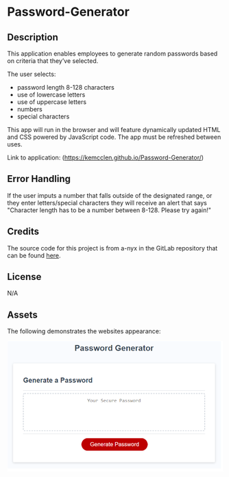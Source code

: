 # Password-Generator

## Description
This application enables employees to generate random passwords based on criteria that they’ve selected.

The user selects:
- password length 8-128 characters
- use of lowercase letters
- use of uppercase letters
- numbers
- special characters 

 This app will run in the browser and will feature dynamically updated HTML and CSS powered by JavaScript code. The app must be refreshed between uses.

Link to application: (https://kemcclen.github.io/Password-Generator/)

## Error Handling 
If the user imputs a number that falls outside of the designated range, or they enter letters/special characters they will receive an alert that says "Character length has to be a number between 8-128. Please try again!"

## Credits
The source code for this project is from a-nyx in the GitLab repository that can be found [here](https://utoronto.bootcampcontent.com/utoronto-bootcamp/UTOR-VIRT-FSF-PT-02-2023-U-LOLC/-/tree/main/03-JavaScript/02-Challenge).

## License
N/A


## Assets
The following demonstrates the websites appearance:

![The application has a box with a dashed like where the password desplays. Below that is a big red button that says "Generate a Password".](assets/images/passwordGenerator.png)
